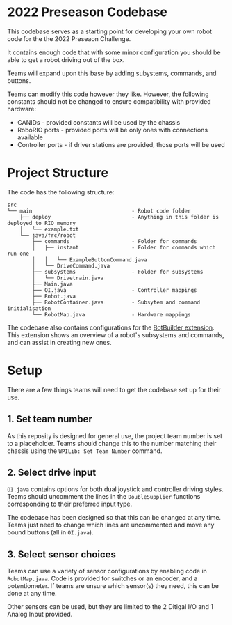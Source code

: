 # 2022 Preseason Codebase

This codebase serves as a starting point for developing your own robot code for the the 2022 Preseaon Challenge.

It contains enough code that with some minor configuration you should be able to get a robot driving out of the box.

Teams will expand upon this base by adding subystems, commands, and buttons.

Teams can modify this code however they like. However, the following constants should not be changed to ensure compatibility with provided hardware:
  - CANIDs - provided constants will be used by the chassis
  - RoboRIO ports - provided ports will be only ones with connections available
  - Controller ports - if driver stations are provided, those ports will be used

# Project Structure

The code has the following structure:

```
src
└── main                                - Robot code folder
    ├── deploy                          - Anything in this folder is deployed to RIO memory
    │   └── example.txt        
    └── java/frc/robot
        ├── commands                    - Folder for commands
        │   ├── instant                 - Folder for commands which run one
        │   │   └── ExampleButtonCommand.java
        │   └── DriveCommand.java
        ├── subsystems                  - Folder for subsystems
        │   └── Drivetrain.java
        ├── Main.java
        ├── OI.java                     - Controller mappings
        ├── Robot.java
        ├── RobotContainer.java         - Subsytem and command initialisation
        └── RobotMap.java               - Hardware mappings
```

The codebase  also contains configurations for the [BotBuilder extension](https://marketplace.visualstudio.com/items?itemName=gregk.botbuilder). This extension shows an overview of a robot's subsystems and commands, and can assist in creating new ones. 

# Setup

There are a few things teams will need to get the codebase set up for their use.

## 1. Set team number
As this reposity is designed for general use, the project team number is set to a placeholder. Teams should change this to the number matching their chassis using the `WPILib: Set Team Number` command.

## 2. Select drive input
`OI.java` contains options for both dual joystick and controller driving styles. Teams should uncomment the lines in the `DoubleSupplier` functions corresponding to their preferred input type.

The codebase has been designed so that this can be changed at any time. Teams just need to change which lines are uncommented and move any bound buttons (all in `OI.java`).

## 3. Select sensor choices
Teams can use a variety of sensor configurations by enabling code in `RobotMap.java`. Code is provided for switches or an encoder, and a potentiometer. If teams are unsure which sensor(s) they need, this can be done at any time.

Other sensors can be used, but they are limited to the 2 Ditigal I/O and 1 Analog Input provided.